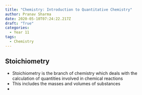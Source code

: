 ```yaml
---
title: "Chemistry: Introduction to Quantitative Chemistry"
author: Pranav Sharma
date: 2020-05-10T07:24:22.217Z
draft: "True"
categories:
  - Year 11
tags:
  - Chemistry
---
```

## Stoichiometry
- Stoichiometry is the branch of chemistry which deals with the calculation of quantities involved in chemical reactions
- This includes the masses and volumes of substances
- 